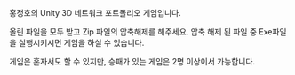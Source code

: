 홍정호의 Unity 3D 네트워크 포트폴리오 게임입니다.

올린 파일을 모두 받고 Zip 파일의 압축해제를 해주세요.
압축 해제 된 파일 중 Exe파일을 실행시키시면 게임을 하실 수 있습니다.

게임은 혼자서도 할 수 있지만, 승패가 있는 게임은 2명 이상이서 가능합니다.
